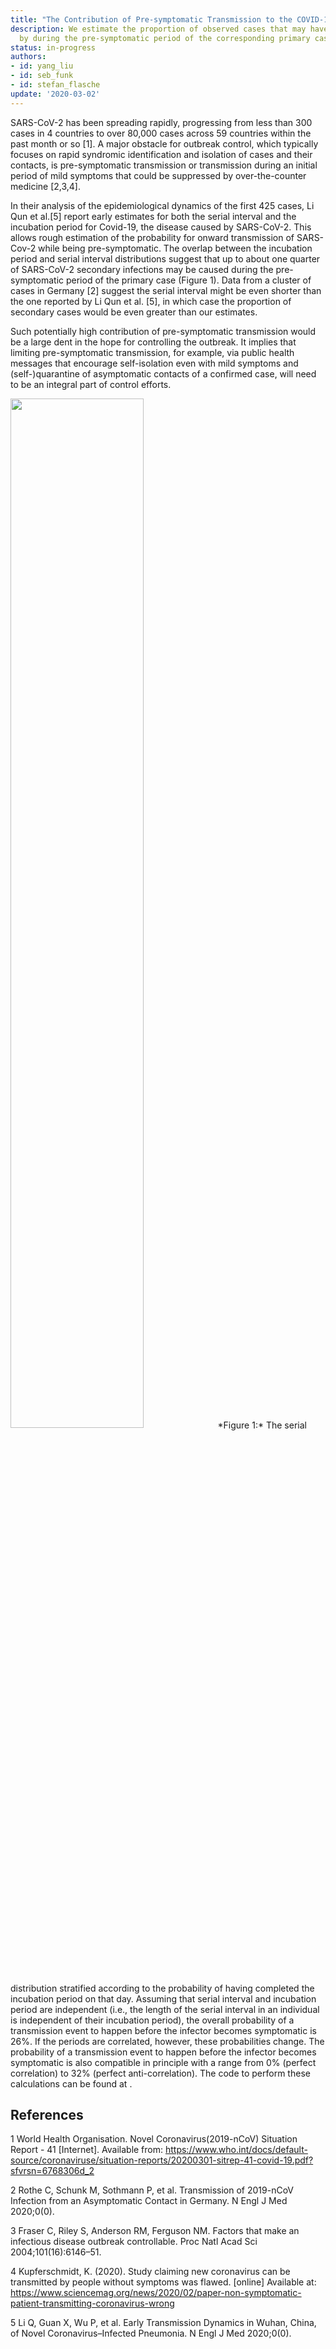 ```yaml
---
title: "The Contribution of Pre-symptomatic Transmission to the COVID-19 Outbreak"
description: We estimate the proportion of observed cases that may have been caused
  by during the pre-symptomatic period of the corresponding primary cases.
status: in-progress
authors:
- id: yang_liu
- id: seb_funk
- id: stefan_flasche
update: '2020-03-02'
---
```



SARS-CoV-2 has been spreading rapidly, progressing from less than 300 cases in 4 countries to over 80,000 cases across 59 countries within the past month or so \[1\]. A major obstacle for outbreak control, which typically focuses on rapid syndromic identification and isolation of cases and their contacts, is pre-symptomatic transmission or transmission during an initial period of mild symptoms that could be suppressed by over-the-counter medicine \[2,3,4\]. 


In their analysis of the epidemiological dynamics of the first 425 cases, Li Qun et al.\[5\] report early estimates for both the serial interval and the incubation period for Covid-19, the disease caused by SARS-CoV-2. This allows rough estimation of the probability for onward transmission of SARS-Cov-2 while being pre-symptomatic. The overlap between the incubation period and serial interval distributions suggest that up to about one quarter of SARS-CoV-2 secondary infections may be caused during the pre-symptomatic period of the primary case (Figure 1). Data from a cluster of cases in Germany \[2\] suggest the serial interval might be even shorter than the one reported by Li Qun et al. \[5\], in which case the proportion of secondary cases would be even greater than our estimates.


Such potentially high contribution of pre-symptomatic transmission would be a large dent in the hope for controlling the outbreak. It implies that limiting pre-symptomatic transmission, for example, via public health messages that encourage self-isolation even with mild symptoms and (self-)quarantine of asymptomatic contacts of a confirmed case, will need to be an integral part of control efforts.

<img src="figures/Prob_Asym_Stacked.png" width="65%"/> 
*Figure 1:* The serial distribution stratified according to the probability of having completed the incubation period on that day. Assuming that serial interval and incubation period are independent (i.e., the length of the serial interval in an individual is independent of their incubation period), the overall probability of a transmission event to happen before the infector becomes symptomatic is 26%. If the periods are correlated, however, these probabilities change. The probability of a transmission event to happen before the infector becomes symptomatic is also compatible in principle with a range from  0% (perfect correlation) to 32% (perfect anti-correlation). The code to perform these calculations can be found at <https://github.com/yangclaraliu/2019nCoV_proportion_asym>.

References
----------

1 World Health Organisation. Novel Coronavirus(2019-nCoV) Situation Report - 41 [Internet]. Available from: <https://www.who.int/docs/default-source/coronaviruse/situation-reports/20200301-sitrep-41-covid-19.pdf?sfvrsn=6768306d_2>

2 Rothe C, Schunk M, Sothmann P, et al. Transmission of 2019-nCoV Infection from an Asymptomatic Contact in Germany. N Engl J Med 2020;0(0).

3 Fraser C, Riley S, Anderson RM, Ferguson NM. Factors that make an infectious disease outbreak controllable. Proc Natl Acad Sci 2004;101(16):6146–51.

4 Kupferschmidt, K. (2020). Study claiming new coronavirus can be transmitted by people without symptoms was flawed. [online] Available at: <https://www.sciencemag.org/news/2020/02/paper-non-symptomatic-patient-transmitting-coronavirus-wrong>

5 Li Q, Guan X, Wu P, et al. Early Transmission Dynamics in Wuhan, China, of Novel Coronavirus–Infected Pneumonia. N Engl J Med 2020;0(0).


